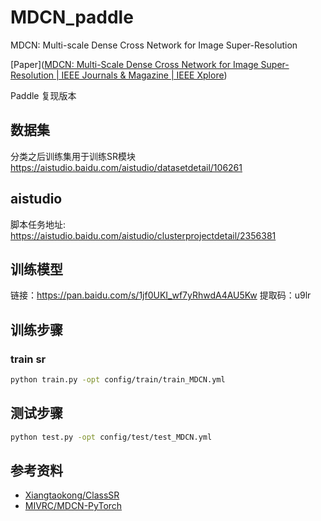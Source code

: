 # MDCN_paddle

MDCN: Multi-scale Dense Cross Network for Image Super-Resolution

[Paper]([MDCN: Multi-Scale Dense Cross Network for Image Super-Resolution | IEEE Journals & Magazine | IEEE Xplore](https://ieeexplore.ieee.org/abstract/document/9208645/))

Paddle 复现版本

## 数据集

分类之后训练集用于训练SR模块
https://aistudio.baidu.com/aistudio/datasetdetail/106261
## aistudio
脚本任务地址: https://aistudio.baidu.com/aistudio/clusterprojectdetail/2356381
## 训练模型
链接：https://pan.baidu.com/s/1jf0UKI_wf7yRhwdA4AU5Kw 
提取码：u9lr
## 训练步骤
### train sr
```bash
python train.py -opt config/train/train_MDCN.yml
```
## 测试步骤
```bash
python test.py -opt config/test/test_MDCN.yml
```


## 参考资料

- [Xiangtaokong/ClassSR](https://github.com/Xiangtaokong/ClassSR)
- [MIVRC/MDCN-PyTorch](https://github.com/MIVRC/MDCN-PyTorch?tab=readme-ov-file)

